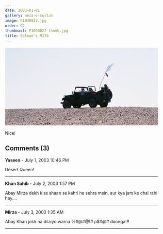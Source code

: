 ```yaml
---
date: 2003-01-01
gallery: neza-e-sultan
image: F1030022.jpg
order: 92
thumbnail: F1030022-thumb.jpg
title: Salman's M170
---
```


![Salman's M170](./F1030022.jpg)

Nice!

<div id="comments">

## Comments (3)

**Yaseen** - July  1, 2003 10:46 PM

Desert Queen!

---

**Khan Sahib** - July  2, 2003  1:57 PM

Abay Mirza dekh kiss shaan se kahri he sehra mein, aur kya jam ke chal rahi hay....

---

**Mirza** - July  3, 2003  1:35 AM

Abay Khan josh na dilaiyo warna %#@#@!# p$#@# doonga!!!

---

</div>